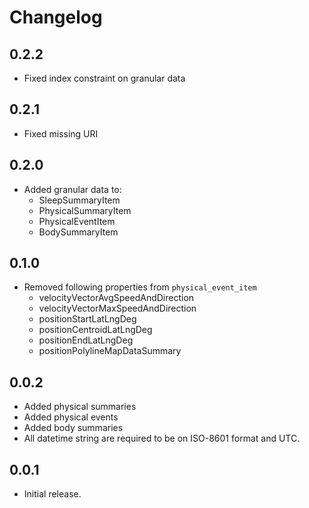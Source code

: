 # Changelog

## 0.2.2

* Fixed index constraint on granular data

## 0.2.1

* Fixed missing URI

## 0.2.0

* Added granular data to:
  * SleepSummaryItem
  * PhysicalSummaryItem
  * PhysicalEventItem
  * BodySummaryItem

## 0.1.0

* Removed following properties from `physical_event_item`
  * velocityVectorAvgSpeedAndDirection
  * velocityVectorMaxSpeedAndDirection
  * positionStartLatLngDeg
  * positionCentroidLatLngDeg
  * positionEndLatLngDeg
  * positionPolylineMapDataSummary

## 0.0.2

* Added physical summaries
* Added physical events
* Added body summaries
* All datetime string are required to be on ISO-8601 format and UTC.

## 0.0.1

* Initial release.
